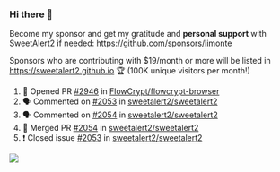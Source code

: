 ### Hi there 👋

Become my sponsor and get my gratitude and **personal support** with SweetAlert2 if needed: https://github.com/sponsors/limonte

Sponsors who are contributing with $19/month or more will be listed in https://sweetalert2.github.io 🏆 (100K unique visitors per month!)

<!--START_SECTION:activity-->
1. 💪 Opened PR [#2946](https://github.com//FlowCrypt/flowcrypt-browser/pull/2946) in [FlowCrypt/flowcrypt-browser](https://github.com//FlowCrypt/flowcrypt-browser)
2. 🗣 Commented on [#2053](https://github.com//sweetalert2/sweetalert2/issues/2053) in [sweetalert2/sweetalert2](https://github.com//sweetalert2/sweetalert2)
3. 🗣 Commented on [#2054](https://github.com//sweetalert2/sweetalert2/issues/2054) in [sweetalert2/sweetalert2](https://github.com//sweetalert2/sweetalert2)
4. 🎉 Merged PR [#2054](https://github.com//sweetalert2/sweetalert2/pull/2054) in [sweetalert2/sweetalert2](https://github.com//sweetalert2/sweetalert2)
5. ❗️ Closed issue [#2053](https://github.com//sweetalert2/sweetalert2/issues/2053) in [sweetalert2/sweetalert2](https://github.com//sweetalert2/sweetalert2)
<!--END_SECTION:activity-->

![](https://github-readme-stats.vercel.app/api?username=limonte&theme=vue&show_icons=true)
